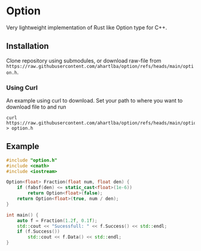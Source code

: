 # Option

Very lightweight implementation of Rust like Option type for C++.

## Installation

Clone repository using submodules, or download raw-file from `https://raw.githubusercontent.com/ahartlba/option/refs/heads/main/option.h`.

### Using Curl

An example using curl to download. Set your path to where you want to download file to and run

```shell
curl https://raw.githubusercontent.com/ahartlba/option/refs/heads/main/option.h > option.h
```

## Example

```c++
#include "option.h"
#include <cmath>
#include <iostream>

Option<float> Fraction(float num, float den) {
    if (fabsf(den) <= static_cast<float>(1e-6))
        return Option<float>(false);
    return Option<float>(true, num / den);
}

int main() {
    auto f = Fraction(1.2f, 0.1f);
    std::cout << "Sucessfull: " << f.Success() << std::endl;
    if (f.Success())
        std::cout << f.Data() << std::endl;
}
```
